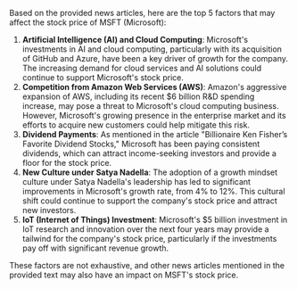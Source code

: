 Based on the provided news articles, here are the top 5 factors that may affect the stock price of MSFT (Microsoft):

1. **Artificial Intelligence (AI) and Cloud Computing**: Microsoft's investments in AI and cloud computing, particularly with its acquisition of GitHub and Azure, have been a key driver of growth for the company. The increasing demand for cloud services and AI solutions could continue to support Microsoft's stock price.
2. **Competition from Amazon Web Services (AWS)**: Amazon's aggressive expansion of AWS, including its recent $6 billion R&D spending increase, may pose a threat to Microsoft's cloud computing business. However, Microsoft's growing presence in the enterprise market and its efforts to acquire new customers could help mitigate this risk.
3. **Dividend Payments**: As mentioned in the article "Billionaire Ken Fisher’s Favorite Dividend Stocks," Microsoft has been paying consistent dividends, which can attract income-seeking investors and provide a floor for the stock price.
4. **New Culture under Satya Nadella**: The adoption of a growth mindset culture under Satya Nadella's leadership has led to significant improvements in Microsoft's growth rate, from 4% to 12%. This cultural shift could continue to support the company's stock price and attract new investors.
5. **IoT (Internet of Things) Investment**: Microsoft's $5 billion investment in IoT research and innovation over the next four years may provide a tailwind for the company's stock price, particularly if the investments pay off with significant revenue growth.

These factors are not exhaustive, and other news articles mentioned in the provided text may also have an impact on MSFT's stock price.